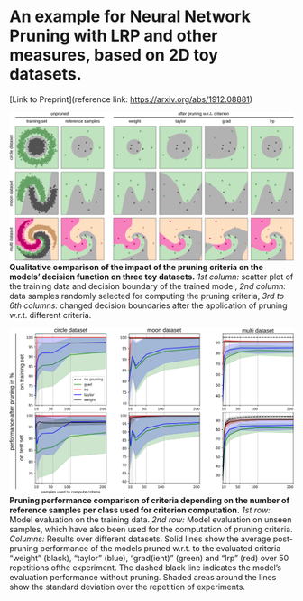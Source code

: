 # An example for Neural Network Pruning with LRP and other measures, based on 2D toy datasets.
[Link to Preprint](reference link: https://arxiv.org/abs/1912.08881)

![The impact Neural Network Pruning to the model's decision boundary](toy-figure-mk2-test.png)
**Qualitative comparison of the impact of the pruning criteria on the models’ decision function on three toy datasets.**
*1st column:* scatter plot of the training data and decision boundary of the trained model,
*2nd column:* data samples randomly selected for computing the pruning criteria,
*3rd to 6th columns:* changed decision boundaries after the application of pruning w.r.t. different criteria.




![The influence of the number of referenece samples to the performance of the pruned model](output/combined-processed.png)
**Pruning performance comparison of criteria depending on the number of reference samples per class used for criterion computation.** 
*1st row:* Model evaluation on the training data.
*2nd row:* Model evaluation on unseen samples, which have also been used for the computation of pruning criteria.
*Columns:* Results over different datasets. Solid lines show the average post-pruning performance of the models pruned w.r.t. to the evaluated criteria “weight” (black), “taylor” (blue), “grad(ient)” (green) and “lrp” (red) over 50 repetitions ofthe experiment. The dashed black line indicates the model’s evaluation performance without pruning. Shaded areas around the lines show the standard deviation over the repetition of experiments.



